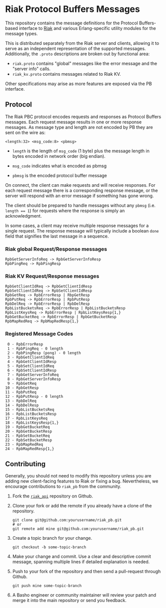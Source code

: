 # Riak Protocol Buffers Messages

This repository contains the message definitions for the Protocol
Buffers-based interface to [Riak](https://github.com/basho/riak) and
various Erlang-specific utility modules for the message types.

This is distributed separately from the Riak server and clients,
allowing it to serve as an independent representation of the supported
messages. Additionally, the `.proto` descriptions are broken out by
functional area:

* `riak.proto` contains "global" messages like the error message and
  the "server info" calls.
* `riak_kv.proto` contains messages related to Riak KV.

Other specifications may arise as more features are exposed via the PB
interface.

## Protocol

The Riak PBC protocol encodes requests and responses as Protocol
Buffers messages.  Each request message results in one or more
response messages.  As message type and length are not encoded by PB
they are sent on the wire as:

    <length:32> <msg_code:8> <pbmsg>

* `length` is the length of `msg_code` (1 byte) plus the message length
  in bytes encoded in network order (big endian).

* `msg_code` indicates what is encoded as pbmsg

* `pbmsg` is the encoded protocol buffer message

On connect, the client can make requests and will receive responses.
For each request message there is a corresponding response message, or
the server will respond with an error message if something has gone
wrong.

The client should be prepared to handle messages without any `pbmsg`
(i.e. `length == 1`) for requests where the response is simply an
acknowledgment.

In some cases, a client may receive multiple response messages for a
single request. The response message will typically include a boolean
`done` field that signifies the last message in a sequence.

### Riak global Request/Response messages

    RpbGetServerInfoReq -> RpbGetServerInfoResp
    RpbPingReq -> RpbPingResp


### Riak KV Request/Response messages

    RpbGetClientIdReq -> RpbGetClientIdResp
    RpbSetClientIdReq -> RpbSetClientIdResp
    RpbGetReq -> RpbErrorResp | RbpGetResp
    RpbPutReq -> RpbErrorResp | RpbPutResp
    RpbDelReq -> RpbErrorResp | RpbDelResp
    RpbListBucketsReq -> RpbErrorResp | RpbListBucketsResp
    RpbListKeysReq -> RpbErrorResp | RpbListKeysResp{1,}
    RpbGetBucketReq -> RpbErrorResp | RpbGetBucketResp
    RpbMapRedReq -> RpbMapRedResp{1,}

### Registered Message Codes

     0 - RpbErrorResp
     1 - RpbPingReq - 0 length
     2 - RpbPingResp (pong) - 0 length
     3 - RpbGetClientIdReq
     4 - RpbGetClientIdResp
     5 - RpbSetClientIdReq
     6 - RpbSetClientIdResp
     7 - RpbGetServerInfoReq
     8 - RpbGetServerInfoResp
     9 - RpbGetReq
    10 - RpbGetResp
    11 - RpbPutReq
    12 - RpbPutResp - 0 length
    13 - RpbDelReq
    14 - RpbDelResp
    15 - RpbListBucketsReq
    16 - RpbListBucketsResp
    17 - RpbListKeysReq
    18 - RpbListKeysResp{1,}
    19 - RpbGetBucketReq
    20 - RpbGetBucketResp
    21 - RpbSetBucketReq
    22 - RpbSetBucketResp
    23 - RpbMapRedReq
    24 - RpbMapRedResp{1,}

## Contributing

Generally, you should not need to modify this repository unless you
are adding new client-facing features to Riak or fixing a
bug. Nevertheless, we encourage contributions to `riak_pb` from the
community.

1. Fork the [`riak_api`](https://github.com/basho/riak_pb) repository
   on Github.
2. Clone your fork or add the remote if you already have a clone of
   the repository.

    ```
    git clone git@github.com:yourusername/riak_pb.git
    # or
    git remote add mine git@github.com:yourusername/riak_pb.git
    ```

3. Create a topic branch for your change.

    ```
    git checkout -b some-topic-branch
    ```

4. Make your change and commit. Use a clear and descriptive commit
   message, spanning multiple lines if detailed explanation is needed.
5. Push to your fork of the repository and then send a pull-request
   through Github.

    ```
    git push mine some-topic-branch
    ```

6. A Basho engineer or community maintainer will review your patch and
   merge it into the main repository or send you feedback.
